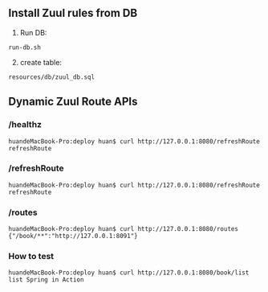 ## Install Zuul rules from DB

1. Run DB: 
```
run-db.sh
```

2. create table: 

```
resources/db/zuul_db.sql
```


## Dynamic Zuul Route APIs

### /healthz

```
huandeMacBook-Pro:deploy huan$ curl http://127.0.0.1:8080/refreshRoute
refreshRoute
```

### /refreshRoute

```
huandeMacBook-Pro:deploy huan$ curl http://127.0.0.1:8080/refreshRoute
refreshRoute
```

### /routes

```
huandeMacBook-Pro:deploy huan$ curl http://127.0.0.1:8080/routes
{"/book/**":"http://127.0.0.1:8091"}
```

### How to test 
```
huandeMacBook-Pro:deploy huan$ curl http://127.0.0.1:8080/book/list
list Spring in Action
```
